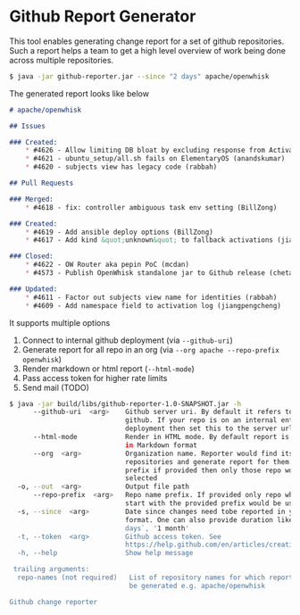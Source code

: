 # Github Report Generator

This tool enables generating change report for a set of github repositories. Such a report helps a team to get a high level
overview of work being done across multiple repositories.

```bash
$ java -jar github-reporter.jar --since "2 days" apache/openwhisk 
```

The generated report looks like below

```markdown
# apache/openwhisk

## Issues

### Created:
    * #4626 - Allow limiting DB bloat by excluding response from Activation record in some cases (tysonnorris)
    * #4621 - ubuntu_setup/all.sh fails on ElementaryOS (anandskumar)
    * #4620 - subjects view has legacy code (rabbah)

## Pull Requests

### Merged:
    * #4618 - fix: controller ambiguous task env setting (BillZong)

### Created:
    * #4619 - Add ansible deploy options (BillZong)
    * #4617 - Add kind &quot;unknown&quot; to fallback activations (jiangpengcheng)

### Closed:
    * #4622 - OW Router aka pepin PoC (mcdan)
    * #4573 - Publish OpenWhisk standalone jar to Github release (chetanmeh)

### Updated:
    * #4611 - Factor out subjects view name for identities (rabbah)
    * #4609 - Add namespace field to activation log (jiangpengcheng)
```

It supports multiple options

1. Connect to internal github deployment (via `--github-uri`)
2. Generate report for all repo in an org (via `--org apache --repo-prefix openwhisk`)
3. Render markdown or html report (`--html-mode`)
4. Pass access token for higher rate limits
5. Send mail (TODO)

```bash
$ java -jar build/libs/github-reporter-1.0-SNAPSHOT.jar -h
      --github-uri  <arg>    Github server uri. By default it refers to public
                             github. If your repo is on an internal enterprise
                             deployment then set this to the server url
      --html-mode            Render in HTML mode. By default report is rendered
                             in Markdown format
      --org  <arg>           Organization name. Reporter would find its
                             repositories and generate report for them. If any
                             prefix if provided then only those repo would be
                             selected
  -o, --out  <arg>           Output file path
      --repo-prefix  <arg>   Repo name prefix. If provided only repo whose name
                             start with the provided prefix would be used
  -s, --since  <arg>         Date since changes need tobe reported in yyyy-MM-dd
                             format. One can also provide duration like '4
                             days`, '1 month'
  -t, --token  <arg>         Github access token. See
                             https://help.github.com/en/articles/creating-a-personal-access-token-for-the-command-line
  -h, --help                 Show help message

 trailing arguments:
  repo-names (not required)   List of repository names for which report needs to
                              be generated e.g. apache/openwhisk

Github change reporter
```
